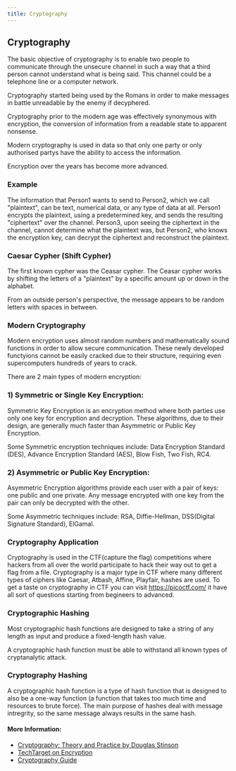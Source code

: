 ```yaml
---
title: Cryptography
---
```


## Cryptography

The basic objective of cryptography is to enable two people to communicate through the unsecure channel in such a way that a third person cannot understand what is being said. This channel could be a telephone line or a computer network. 

Cryptography started being used by the Romans in order to make messages in battle unreadable by the enemy if decyphered. 

Cryptography prior to the modern age was effectively synonymous with encryption, the conversion of information from a readable state to apparent nonsense. 

Modern cryptography is used in data so that only one party or only authorised partys have the ability to access the information. 

Encryption over the years has become more advanced.

### Example

The information that Person1 wants to send to Person2, which we call "plaintext", can be text, numerical data, or any type of data at all. Person1 encrypts the plaintext, using a predetermined key, and sends the resulting "ciphertext" over the channel. Person3, upon seeing the ciphertext in the channel, cannot determine what the plaintext was, but Person2, who knows the encryption key, can decrypt the ciphertext and reconstruct the plaintext.

### Caesar Cypher (Shift Cypher)

The first known cypher was the Ceasar cypher. The Ceasar cypher works by shifting the letters of a "plaintext" by a specific amount up or down in the alphabet. 

From an outside person's perspective, the message appears to be random letters with spaces in between.

### Modern Cryptography

Modern encryption uses almost random numbers and mathematically sound functions in order to allow secure communication. These newly developed functyions cannot be easily cracked due to their structure, requiring even supercomputers hundreds of years to crack.

There are 2 main types of modern encryption:

### 1) Symmetric or Single Key Encryption:

Symmetric Key Encryption is an encryption method where both parties use only one key for encryption and decryption. These algorithms, due to their design, are generally much faster than Asymmetric or Public Key Encryption.

Some Symmetric encryption techniques include: Data Encryption Standard (DES), Advance Encryption Standard (AES), Blow Fish, Two Fish, RC4.

### 2) Asymmetric or Public Key Encryption:

Asymmetric Encryption algorithms provide each user with a pair of keys: one public and one private. Any message encrypted with one key from the pair can only be decrypted with the other. 

Some Asymmetric techniques include: RSA, Diffie-Hellman, DSS(Digital Signature Standard), ElGamal.

### Cryptography Application

Cryptography is used in the CTF(capture the flag) competitions where hackers from all over the world participate to hack their way out to get a flag from a file. Cryptography is a major type in CTF where many different types of ciphers like Caesar, Atbash, Affine, Playfair, hashes are used. To get a taste on cryptography in CTF you can visit https://picoctf.com/ it have all sort of questions starting from begineers to advanced.

### Cryptographic Hashing

Most cryptographic hash functions are designed to take a string of any length as input and produce a fixed-length hash value.

A cryptographic hash function must be able to withstand all known types of cryptanalytic attack.

### Cryptography Hashing
A cryptographic hash function is a type of hash function that is designed to also be a one-way function (a function that takes too much time and resources to brute force). The main purpose of hashes deal with message intregrity, so the same message always results in the same hash.

#### More Information:

- [Cryptography: Theory and Practice by Douglas Stinson](https://www.crcpress.com/Cryptography-Theory-and-Practice-Third-Edition/Stinson/p/book/9781584885085)
- [TechTarget on Encryption](http://searchsecurity.techtarget.com/definition/encryption)
- [Cryptography Guide](https://www.tutorialspoint.com/cryptography/index.htm)
